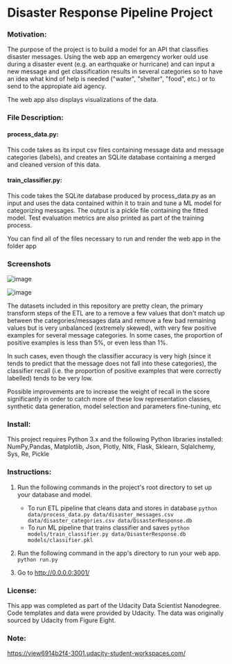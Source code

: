 # Disaster Response Pipeline Project


### Motivation:
The purpose of the project is to build a model for an API that classifies disaster messages. Using the web app an emergency worker ould use during a disaster event (e.g. an earthquake or hurricane) and can input a new message and get classification results in several categories so to have an idea what kind of help is needed ("water", "shelter", "food", etc.) or to send to the appropiate aid agency. 

The web app also displays visualizations of the data.

### File Description:

#### process_data.py: 
This code takes as its input csv files containing message data and message categories (labels), and creates an SQLite database containing a merged and cleaned version of this data.
#### train_classifier.py: 
This code takes the SQLite database produced by process_data.py as an input and uses the data contained within it to train and tune a ML model for categorizing messages. The output is a pickle file containing the fitted model. Test evaluation metrics are also printed as part of the training process.
 
You can find all of the files necessary to run and render the web app in the folder app

### Screenshots

![image](https://user-images.githubusercontent.com/46485715/106393125-93a2f600-63f5-11eb-900b-3575e443f255.png)


![image](https://user-images.githubusercontent.com/46485715/106393413-4031a780-63f7-11eb-9ae4-2509538982e6.png)

The datasets included in this repository are pretty clean, the primary transform steps of the ETL are to a remove a few values that don't match up between the categories/messages data and remove a few bad remaining values but is very unbalanced (extremely skewed), with very few positive examples for several message categories. In some cases, the proportion of positive examples is less than 5%, or even less than 1%. 

In such cases, even though the classifier accuracy is very high (since it tends to predict that the message does not fall into these categories), the classifier recall (i.e. the proportion of positive examples that were correctly labelled) tends to be very low.

Possible improvements are to increase the weight of recall in the score significantly in order to catch more of these low representation classes, synthetic data generation, model selection and parameters fine-tuning, etc



### Install:
This project requires Python 3.x and the following Python libraries installed: NumPy,Pandas, Matplotlib, Json, Plotly, Nltk, Flask, Sklearn, Sqlalchemy, Sys, Re, Pickle


### Instructions:
1. Run the following commands in the project's root directory to set up your database and model.

    - To run ETL pipeline that cleans data and stores in database
        `python data/process_data.py data/disaster_messages.csv data/disaster_categories.csv data/DisasterResponse.db`
    - To run ML pipeline that trains classifier and saves
        `python models/train_classifier.py data/DisasterResponse.db models/classifier.pkl`

2. Run the following command in the app's directory to run your web app.
    `python run.py`

3. Go to http://0.0.0.0:3001/


### License:
This app was completed as part of the Udacity Data Scientist Nanodegree. Code templates and data were provided by Udacity. The data was originally sourced by Udacity from Figure Eight.

### Note:

https://view6914b2f4-3001.udacity-student-workspaces.com/
